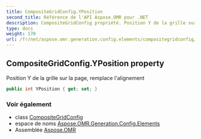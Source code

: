 ```yaml
---
title: CompositeGridConfig.YPosition
second_title: Référence de l'API Aspose.OMR pour .NET
description: CompositeGridConfig propriété. Position Y de la grille sur la page remplace lalignement
type: docs
weight: 170
url: /fr/net/aspose.omr.generation.config.elements/compositegridconfig/yposition/
---
```

## CompositeGridConfig.YPosition property

Position Y de la grille sur la page, remplace l'alignement

```csharp
public int YPosition { get; set; }
```

### Voir également

* class [CompositeGridConfig](../)
* espace de noms [Aspose.OMR.Generation.Config.Elements](../../compositegridconfig/)
* Assemblée [Aspose.OMR](../../../)


